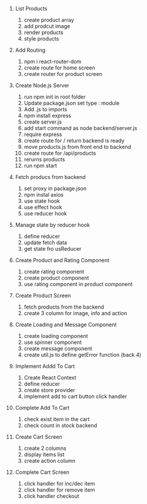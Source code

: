 1. List Products

   1. create product array
   2. add prodcut image
   3. render products
   4. style products

2. Add Routing

   1. npm i react-router-dom
   2. create route for home screen
   3. create router for product screen

3. Create Node.js Server

   1. run npm init in root folder
   2. Update package.json set type : module
   3. Add .js to imports
   4. npm install express
   5. create server.js
   6. add start command as node backend/server.js
   7. require express
   8. create route for / return backend is ready
   9. move products.js from front end to backend
   10. create route for /api/products
   11. rerurns products
   12. run npm start

4. Fetch producs from backend

   1. set proxy in package.json
   2. npm instal axios
   3. use state hook
   4. use effect hook
   5. use reducer hook

5. Manage state by reducer hook

   1. define reducer
   2. update fetch data
   3. get state fro usReducer

6. Create Product and Rating Component

   1. create rating component
   2. create product component
   3. use rating component in product component

7. Create Product Screen

   1. fetch products from the backend
   2. create 3 column for image, info and action

8. Create Loading and Message Component

   1. create loading component
   2. use spinner component
   3. create message component
   4. create util.js to define getError function
      (back 4)

9. Implement Addd To Cart

   1. Create React Context
   2. define reducer
   3. create store provider
   4. implement add to cart button click handler

10. Complete Add To Cart

    1. check exist item in the cart
    2. check count in stock backend

11. Create Cart Screen

    1. create 2 columns
    2. display items list
    3. create action column

12. Complete Cart Screen
    1. click handler for inc/dec item
    2. click handler for remove item
    3. click handler checkout
